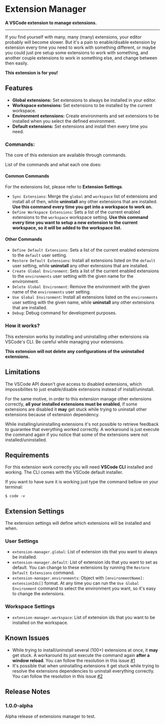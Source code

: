 # Extension Manager

**A VSCode extension to manage extensions.**

---

If you find yourself with many, many (many) extensions, your editor probably will become slower. But it's a pain to enable/disable extension by extension every time you need to work with something different, or maybe you could just pre setup some extensions to work with something, and another couple extensions to work in something else, and change between then easily.

**This extension is for you!**

## Features

- **Global extensions:** Set extensions to always be installed in your editor.
- **Workspace extensions:** Set extensions to be installed by the current workspace.
- **Environment extensions:** Create environments and set extensions to be installed when you select the defined environment.
- **Default extensions:** Set extensions and install then every time you need.

<!-- ### In action: -->

<!-- Extension Manager will always maintain your editor cleaner, with only the extensions you need! Once setted up, just one command to change between workspace, environment or default extensions. -->

<!-- TODO: Add a gif -->

<!-- \!\[feature X\]\(images/feature-x.png\) -->

### Commands:

The core of this extension are available through commands.

List of the commands and what each one does:

#### Common Commands

For the extensions list, please refer to **Extension Settings**.

- `Sync Extensions`: Merge the `global` and `workspace` list of extensions and install all of then, while **uninstall** any other extensions that are installed. **Use this command every time you get into a workspace to work on.**
- `Define Workspace Extensions`: Sets a list of the current enabled extensions to the `workspace` workspace setting. **Use this command every time you want to setup a new extension to the current workspace, so it will be added to the workspace list.**

#### Other Commands

- `Define Default Extensions`: Sets a list of the current enabled extensions to the `default` user setting.
- `Restore Default Extensions`: Install all extensions listed on the `default` user setting, while **uninstall** any other extensions that are installed.
- `Create Global Environment`: Sets a list of the current enabled extensions to the `environments` user setting with the given name for the environment.
- `Delete Global Environment`: Remove the environment with the given name of the `environments` user setting.
- `Use Global Environment`: Install all extensions listed on the `environments` user setting with the given name, while **uninstall** any other extensions that are installed.
- `Debug`: Debug command for development purposes.

### How it works?

This extension works by installing and uninstalling other extensions via VSCode's CLI. Be careful while managing your extensions.

**This extension will not delete any configurations of the uninstalled extensions.**

## Limitations

The VSCode API doesn't give access to disabled extensions, which impossibilites to just enable/disable extensions instead of install/uninstall.

For the same motive, in order to this extension manage other extensions correctly, **all your installed extensions must be enabled**, if some extensions are disabled it **may** get stuck while trying to uninstall other extensions because of extension dependency.

While installing/uninstalling extensions it's not possible to retrieve feedback to guarantee that everything worked correctly. A workaround is just execute the command again if you notice that some of the extensions were not installed/uninstalled.

## Requirements

For this extension work correctly you will need **VSCode CLI** installed and working. The CLI comes with the VSCode default installer.

If you want to have sure it is working just type the command bellow on your terminal:

```
$ code -v
```

## Extension Settings

The extension settings will define which extensions will be installed and when.

### User Settings
* `extension-manager.global`: List of extension ids that you want to always be installed.
* `extension-manager.default`: List of extension ids that you want to set as default. You can change to these extensions by running the `Restore Default Extensions` command.
* `extension-manager.environments`: Object with `[environmentName]: extensionIds[]` format. At any time you can run the `Use Global Environment` command to select the environment you want, so it's easy to change the extensions.

### Workspace Settings

* `extension-manager.workspace`: List of extension ids that you want to be installed on the workspace.

## Known Issues

- While trying to install/uninstall several (100+) extensions at once, it **may** get stuck. A workaround its just execute the command again **after a window reload**. You can follow the resolution in this issue [#1](https://github.com/joaomrsouza/extension-manager/issues/1)
- It's possible that when uninstalling extensions it get stuck while trying to resolve the extensions dependencies to uninstall everything correctly. You can follow the resolution in this issue [#2](https://github.com/joaomrsouza/extension-manager/issues/2)

## Release Notes

### 1.0.0-alpha

Alpha release of extensions manager to test.
